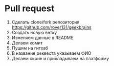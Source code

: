 ﻿# Pull request

1. Сделать clone/fork репозитория https://github.com/rover131/geekbrains
2. Создать новую ветку
3. Изменяем данные в README
4. Делаем комит
5. Пушим на гитхаб
6. В название реквеста указываем ФИО
7. Делаем скрин и прикладываем на платформу


